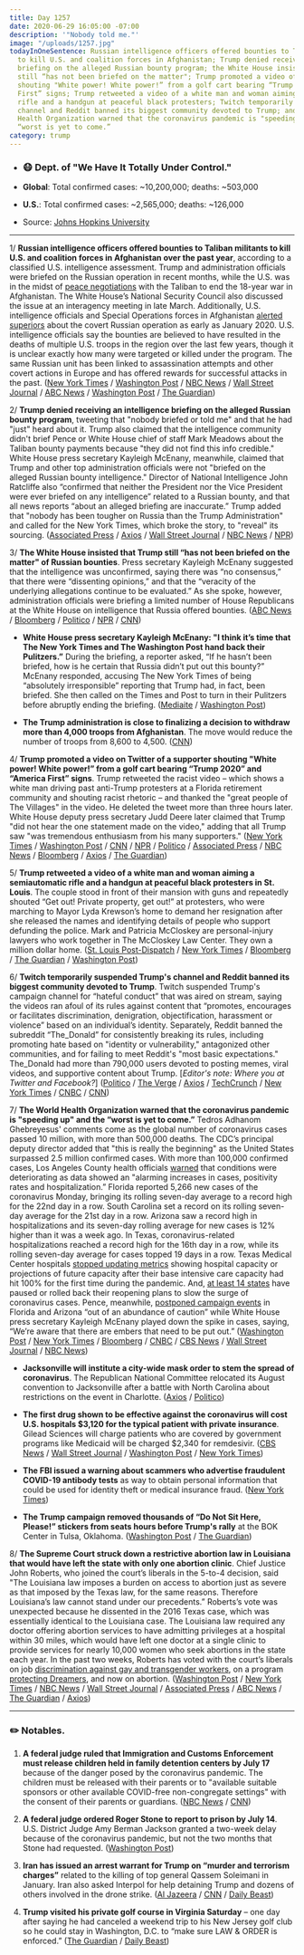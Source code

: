 ```yaml
---
title: Day 1257
date: 2020-06-29 16:05:00 -07:00
description: '"Nobody told me."'
image: "/uploads/1257.jpg"
todayInOneSentence: Russian intelligence officers offered bounties to Taliban militants
  to kill U.S. and coalition forces in Afghanistan; Trump denied receiving an intelligence
  briefing on the alleged Russian bounty program; the White House insisted that Trump
  still “has not been briefed on the matter"; Trump promoted a video of a supporter
  shouting "White power! White power!” from a golf cart bearing “Trump 2020” and “America
  First” signs; Trump retweeted a video of a white man and woman aiming a semiautomatic
  rifle and a handgun at peaceful black protesters; Twitch temporarily suspended Trump's
  channel and Reddit banned its biggest community devoted to Trump; and the World
  Health Organization warned that the coronavirus pandemic is "speeding up" and the
  “worst is yet to come.”
category: trump
---
```


* ### 😷 Dept. of "We Have It Totally Under Control."

* **Global**: Total confirmed cases: \~10,200,000; deaths: \~503,000

* **U.S.**: Total confirmed cases: \~2,565,000; deaths: \~126,000

* Source: [Johns Hopkins University](https://coronavirus.jhu.edu/map.html)

---

1/ **Russian intelligence officers offered bounties to Taliban militants to kill U.S. and coalition forces in Afghanistan over the past year**, according to a classified U.S. intelligence assessment. Trump and administration officials were briefed on the Russian operation in recent months, while the U.S. was in the midst of [peace negotiations](https://whatthefuckjusthappenedtoday.com/2020/06/08/day-1236/) with the Taliban to end the 18-year war in Afghanistan. The White House’s National Security Council also discussed the issue at an interagency meeting in late March. Additionally, U.S. intelligence officials and Special Operations forces in Afghanistan [alerted superiors](https://www.nytimes.com/2020/06/28/us/politics/russian-bounties-warnings-trump.html) about the covert Russian operation as early as January 2020. U.S. intelligence officials say the bounties are believed to have resulted in the deaths of multiple U.S. troops in the region over the last few years, though it is unclear exactly how many were targeted or killed under the program. The same Russian unit has been linked to assassination attempts and other covert actions in Europe and has offered rewards for successful attacks in the past. ([New York Times](https://www.nytimes.com/2020/06/26/us/politics/russia-afghanistan-bounties.html) / [Washington Post](https://www.washingtonpost.com/national-security/russian-operation-targeted-coalition-troops-in-afghanistan-intelligence-finds/2020/06/26/ac710092-b80f-11ea-9b0f-c797548c1154_story.html) / [NBC News](https://www.nbcnews.com/politics/national-security/u-s-has-intelligence-russians-offered-bounty-kill-americans-n1232367) / [Wall Street Journal](https://www.wsj.com/articles/russian-spy-unit-paid-taliban-to-attack-americans-u-s-intelligence-says-11593214584) / [ABC News](https://abcnews.go.com/Politics/russians-offered-taliban-bounties-kill-us-troops-military/story?id=71495576) / [Washington Post](https://www.washingtonpost.com/national-security/russian-bounties-to-taliban-linked-militants-resulted-in-deaths-of-us-troops-according-to-intelligence-assessments/2020/06/28/74ffaec2-b96a-11ea-80b9-40ece9a701dc_story.html) / [The Guardian](https://www.theguardian.com/world/2020/jun/27/russia-offered-bounty-to-kill-uk-soldiers))

2/ **Trump denied receiving an intelligence briefing on the alleged Russian bounty program**, tweeting that "nobody briefed or told me" and that he had "just" heard about it. Trump also claimed that the intelligence community didn't brief Pence or White House chief of staff Mark Meadows about the Taliban bounty payments because "they did not find this info credible." White House press secretary Kayleigh McEnany, meanwhile, claimed that Trump and other top administration officials were not "briefed on the alleged Russian bounty intelligence." Director of National Intelligence John Ratcliffe also “confirmed that neither the President nor the Vice President were ever briefed on any intelligence” related to a Russian bounty, and that all news reports “about an alleged briefing are inaccurate.” Trump added that "nobody has been tougher on Russia than the Trump Administration" and called for the New York Times, which broke the story, to "reveal" its sourcing. ([Associated Press](https://apnews.com/02975c59e71e65327e2f582cd1a91f43) / [Axios](https://www.axios.com/trump-russia-bounties-taliban-3d95c9fc-b7b0-4789-840c-a4005a6914f5.html) / [Wall Street Journal](https://www.wsj.com/articles/trump-says-he-wasnt-aware-of-russia-bounty-allegations-11593362109) / [NBC News](https://www.nbcnews.com/news/us-news/trump-says-no-credible-intel-russia-offered-taliban-bounty-payments-n1232376) / [NPR](https://www.npr.org/2020/06/28/884407572/trump-denies-briefing-on-russian-bounties-reportedly-placed-on-u-s-troops))

3/ **The White House insisted that Trump still “has not been briefed on the matter" of Russian bounties**. Press secretary Kayleigh McEnany suggested that the intelligence was unconfirmed, saying there was “no consensus,” that there were “dissenting opinions,” and that the “veracity of the underlying allegations continue to be evaluated.” As she spoke, however, administration officials were briefing a limited number of House Republicans at the White House on intelligence that Russia offered bounties. ([ABC News](https://abcnews.go.com/Politics/white-house-lawmakers-reports-russia-put-bounties-us/story?id=71512232) / [Bloomberg](https://www.bloomberg.com/news/articles/2020-06-29/trump-wasn-t-briefed-on-russia-due-to-no-consensus-mcenany-says) / [Politico](https://www.politico.com/news/2020/06/29/nancy-pelosi-demands-briefing-russian-bounties-344219) / [NPR](https://www.npr.org/2020/06/29/884611485/congress-unites-to-demand-answers-from-trump-on-russian-bounties-in-afghanistan) / [CNN](https://edition.cnn.com/2020/06/29/politics/congress-reaction-trump-administration-russia-bounty-intelligence))

* **White House press secretary Kayleigh McEnany: "I think it’s time that The New York Times and The Washington Post hand back their Pulitzers.”** During the briefing, a reporter asked, “If he hasn’t been briefed, how is he certain that Russia didn’t put out this bounty?” McEnany responded, accusing The New York Times of being “absolutely irresponsible” reporting that Trump had, in fact, been briefed. She then called on the Times and Post to turn in their Pulitzers before abruptly ending the briefing. ([Mediaite](https://www.mediaite.com/tv/kayleigh-mcenany-goes-after-ny-times-over-russia-report-says-nyt-and-wapo-should-hand-back-their-pulitzers/) / [Washington Post](https://www.washingtonpost.com/politics/2020/06/29/kayleigh-mcenanys-answers-russias-bounties-trump-dont-make-sense/))

* **The Trump administration is close to finalizing a decision to withdraw more than 4,000 troops from Afghanistan**. The move would reduce the number of troops from 8,600 to 4,500. ([CNN](https://edition.cnn.com/2020/06/26/politics/us-troops-afghanistan/))

4/ **Trump promoted a video on Twitter of a supporter shouting "White power! White power!” from a golf cart bearing “Trump 2020” and “America First” signs**. Trump retweeted the racist video – which shows a white man driving past anti-Trump protesters at a Florida retirement community and shouting racist rhetoric – and thanked the "great people of The Villages" in the video. He deleted the tweet more than three hours later. White House deputy press secretary Judd Deere later claimed that Trump "did not hear the one statement made on the video," adding that all Trump saw "was tremendous enthusiasm from his many supporters." ([New York Times](https://www.nytimes.com/2020/06/28/us/politics/trump-white-power-video-racism.html) / [Washington Post](https://www.washingtonpost.com/politics/2020/06/28/trump-promotes-video-supporter-saying-white-power/) / [CNN](https://www.cnn.com/2020/06/28/politics/trump-tweet-supporters-man-chants-white-power/index.html) / [NPR](https://www.npr.org/sections/live-updates-protests-for-racial-justice/2020/06/28/884392576/trump-retweets-video-of-apparent-supporter-saying-white-power) / [Politico](https://www.politico.com/news/2020/06/28/trump-shares-video-where-supporter-yells-white-power-342869) / [Associated Press](https://apnews.com/7eea48b80f14474b7057967a9654c4f0) / [NBC News](https://www.nbcnews.com/politics/donald-trump/trump-promotes-video-appearing-show-supporter-shouting-white-power-n1232356) / [Bloomberg](https://www.bloomberg.com/news/articles/2020-06-28/trump-tweets-video-of-fan-in-the-villages-yelling-white-power?sref=MIBMEEoj) / [Axios](https://www.axios.com/trump-tweet-white-power-ff76fd0a-06d9-4495-82af-ea811ed9abf9.html) / [The Guardian](https://www.theguardian.com/us-news/2020/jun/28/trump-deletes-tweet-supporter-shouting-white-power-after-fierce-criticism))

5/ **Trump retweeted a video of a white man and woman aiming a semiautomatic rifle and a handgun at peaceful black protesters in St. Louis**. The couple stood in front of their mansion with guns and repeatedly shouted “Get out! Private property, get out!” at protesters, who were marching to Mayor Lyda Krewson’s home to demand her resignation after she released the names and identifying details of people who support defunding the police. Mark and Patricia McCloskey are personal-injury lawyers who work together in The McCloskey Law Center. They own a million dollar home. ([St. Louis Post-Dispatch](https://www.stltoday.com/news/local/crime-and-courts/hundreds-of-protesters-march-to-st-louis-mayor-s-home-demanding-she-resign/article_9edc57ed-c307-583f-9226-a44ba6ac9c03.html#tracking-source=home-top-story) / [New York Times](https://www.nytimes.com/2020/06/29/us/politics/trump-white-couple-protesters.html) / [Bloomberg](https://www.bloomberg.com/news/articles/2020-06-29/trump-tweets-video-of-st-louis-couple-aiming-guns-at-protesters?sref=MIBMEEoj) / [The Guardian](https://www.theguardian.com/us-news/2020/jun/29/st-louis-couple-point-guns-at-protesters) / [Washington Post](https://www.washingtonpost.com/nation/2020/06/29/st-louis-protest-gun-mayor/))

6/ **Twitch temporarily suspended Trump's channel and Reddit banned its biggest community devoted to Trump**. Twitch suspended Trump's campaign channel for “hateful conduct” that was aired on stream, saying the videos ran afoul of its rules against content that “promotes, encourages or facilitates discrimination, denigration, objectification, harassment or violence” based on an individual’s identity. Separately, Reddit banned the subreddit “The_Donald” for consistently breaking its rules, including promoting hate based on "identity or vulnerability," antagonized other communities, and for failing to meet Reddit's "most basic expectations." The_Donald had more than 790,000 users devoted to posting memes, viral videos, and supportive content about Trump. \[*Editor's note: Where you at Twitter and Facebook?*\] ([Politico](https://www.politico.com/news/2020/06/29/reddit-bans-pro-trump-forum-in-crackdown-on-hate-speech-344698) / [The Verge](https://www.theverge.com/2020/6/29/21307145/twitch-donald-trump-ban-campaign-account) / [Axios](https://www.axios.com/twitch-bans-trump-hate-violations-1423ecb1-21f0-479c-ae64-fbe91b53070c.html) / [TechCrunch](https://techcrunch.com/2020/06/29/trump-suspended-from-twitch-as-reddit-bans-the-the_donald-and-additional-subreddits/?guccounter=1) / [New York Times](https://www.nytimes.com/2020/06/29/technology/reddit-hate-speech.html) / [CNBC](https://www.cnbc.com/2020/06/29/amazons-video-site-twitch-bans-trump-for-hateful-conduct.html) / [CNN](https://www.cnn.com/2020/06/29/tech/reddit-hate-policy/index.html))

7/ **The World Health Organization warned that the coronavirus pandemic is "speeding up" and the “worst is yet to come.”** Tedros Adhanom Ghebreyesus' comments come as the global number of coronavirus cases passed 10 million, with more than 500,000 deaths. The CDC’s principal deputy director added that "this is really the beginning" as the United States surpassed 2.5 million confirmed cases. With more than 100,000 confirmed cases, Los Angeles County health officials [warned](https://www.latimes.com/california/story/2020-06-29/l-a-county-issues-dire-warning-amid-alarming-increases-in-coronavirus) that conditions were deteriorating as data showed an "alarming increases in cases, positivity rates and hospitalization.” Florida reported 5,266 new cases of the coronavirus Monday, bringing its rolling seven-day average to a record high for the 22nd day in a row. South Carolina set a record on its rolling seven-day average for the 21st day in a row. Arizona saw a record high in hospitalizations and its seven-day rolling average for new cases is 12% higher than it was a week ago. In Texas, coronavirus-related hospitalizations reached a record high for the 16th day in a row, while its rolling seven-day average for cases topped 19 days in a row. Texas Medical Center hospitals [stopped updating metrics](https://www.houstonchronicle.com/news/houston-texas/houston/article/Houston-hospitals-hit-100-base-ICU-capacity-15372256.php) showing hospital capacity or projections of future capacity after their base intensive care capacity had hit 100% for the first time during the pandemic. And, [at least 14 states](https://www.cnn.com/2020/06/29/health/us-coronavirus-monday/index.html) have paused or rolled back their reopening plans to slow the surge of coronavirus cases. Pence, meanwhile, [postponed campaign events](https://www.politico.com/news/2020/06/27/pence-postpones-florida-arizona-campaign-events-coronavirus-342241) in Florida and Arizona “out of an abundance of caution” while White House press secretary Kayleigh McEnany played down the spike in cases, saying, “We’re aware that there are embers that need to be put out.” ([Washington Post](https://www.washingtonpost.com/nation/2020/06/29/coronavirus-live-updates-us/) / [New York Times](https://www.nytimes.com/2020/06/29/world/coronavirus-updates.html?action=click&module=Top%20Stories&pgtype=Homepage#link-3b6bfff3) / [Bloomberg](https://www.bloomberg.com/news/articles/2020-06-28/global-deaths-pass-500-000-cases-top-10-million-virus-update?srnd=premium&sref=MIBMEEoj) / [CNBC](https://www.cnbc.com/2020/06/29/who-warns-coronavirus-pandemic-is-speeding-up-as-countries-ease-lockdown-rules.html) / [CBS News](https://www.cbsnews.com/news/coronavirus-pandemic-worst-yet-to-come-world-health-organization/) / [Wall Street Journal](https://www.wsj.com/articles/coronavirus-latest-news-06-28-2020-11593340722) / [NBC News](https://www.nbcnews.com/news/us-news/u-s-coronavirus-infections-break-record-hit-nearly-46k-single-n1232335))

* **Jacksonville will institute a city-wide mask order to stem the spread of coronavirus**. The Republican National Committee relocated its August convention to Jacksonville after a battle with North Carolina about restrictions on the event in Charlotte. ([Axios](https://www.axios.com/jacksonville-face-mask-requirement-coronavirus-25eceb97-cad8-4844-b8c9-5959a5feb297.html) / [Politico](https://www.politico.com/news/2020/06/29/jacksonville-mask-wearing-gop-convention-344530))

* **The first drug shown to be effective against the coronavirus will cost U.S. hospitals $3,120 for the typical patient with private insurance**. Gilead Sciences will charge patients who are covered by government programs like Medicaid will be charged $2,340 for remdesivir. ([CBS News](https://www.cbsnews.com/news/gilead-coronavirus-treatment-remdesivir-private-insurance-cost/) / [Wall Street Journal](https://www.wsj.com/articles/covid-19-drug-remdesivir-to-cost-3-120-for-typical-patient-11593428402?tesla=y) / [Washington Post](https://www.washingtonpost.com/business/2020/06/29/gilead-sciences-remdesivir-cost-coronavirus/) / [New York Times](https://www.nytimes.com/2020/06/29/health/coronavirus-remdesivir-gilead.html))

* **The FBI issued a warning about scammers who advertise fraudulent COVID-19 antibody tests** as way to obtain personal information that could be used for identity theft or medical insurance fraud. ([New York Times](https://www.nytimes.com/2020/06/29/us/fbi-warning-fraudulent-coronavirus-antibody-tests.html))

* **The Trump campaign removed thousands of “Do Not Sit Here, Please!” stickers from seats hours before Trump's rally** at the BOK Center in Tulsa, Oklahoma. ([Washington Post](https://www.washingtonpost.com/politics/workers-removed-thousands-of-social-distancing-stickers-before-trumps-tulsa-rally-according-to-video-and-a-person-familiar-with-the-set-up/2020/06/27/f429c3be-b801-11ea-9b0f-c797548c1154_story.html) / [The Guardian](https://www.theguardian.com/us-news/2020/jun/27/trump-campaign-stickers-social-distancing-tulsa-video))

8/ **The Supreme Court struck down a restrictive abortion law in Louisiana that would have left the state with only one abortion clinic**. Chief Justice John Roberts, who joined the court’s liberals in the 5-to-4 decision, said "The Louisiana law imposes a burden on access to abortion just as severe as that imposed by the Texas law, for the same reasons. Therefore Louisiana’s law cannot stand under our precedents.” Roberts’s vote was unexpected because he dissented in the 2016 Texas case, which was essentially identical to the Louisiana case. The Louisiana law required any doctor offering abortion services to have admitting privileges at a hospital within 30 miles, which would have left one doctor at a single clinic to provide services for nearly 10,000 women who seek abortions in the state each year. In the past two weeks, Roberts has voted with the court’s liberals on job [discrimination against gay and transgender workers](https://whatthefuckjusthappenedtoday.com/2020/06/16/day-1244/#3-the-supreme-court-ruled-that-the-1), on a program [protecting Dreamers](https://whatthefuckjusthappenedtoday.com/2020/06/18/day-1246/#1-the-supreme-court-ruled-that-trump), and now on abortion. ([Washington Post](https://www.washingtonpost.com/politics/courts_law/supreme-court-louisiana-abortion-law-john-roberts/2020/06/29/6f42067e-ba00-11ea-8cf5-9c1b8d7f84c6_story.html) / [New York Times](https://www.nytimes.com/2020/06/29/us/supreme-court-abortion-louisiana.html) / [NBC News](https://www.nbcnews.com/politics/supreme-court/supreme-court-strikes-down-restrictive-louisiana-abortion-law-n1231392) / [Wall Street Journal](https://www.wsj.com/articles/supreme-court-strikes-down-louisiana-abortion-law-11593440418) / [Associated Press](https://apnews.com/c9c6eee97277d6e8e71f568cde830e46) / [ABC News](https://abcnews.go.com/Politics/supreme-court-hands-major-decision-louisiana-abortion-case/story?id=71254751) / [The Guardian](https://www.theguardian.com/us-news/live/2020/jun/29/donald-trump-russian-bounties-taliban-coronavirus-protests-live-latest-news-updates) / [Axios](https://www.axios.com/supreme-court-louisiana-abortion-law-9e1a3e31-c0c1-4409-9039-84308f7370a6.html))

---

### ✏️ Notables.

1. **A federal judge ruled that Immigration and Customs Enforcement must release children held in family detention centers by July 17** because of the danger posed by the coronavirus pandemic. The children must be released with their parents or to "available suitable sponsors or other available COVID-free non-congregate settings" with the consent of their parents or guardians. ([NBC News](https://www.nbcnews.com/news/us-news/government-must-release-migrant-children-detention-centers-because-coronavirus-judge-n1232328) / [CNN](https://www.cnn.com/2020/06/26/politics/children-released-from-immigration-detention-centers/index.html))

2. **A federal judge ordered Roger Stone to report to prison by July 14**. U.S. District Judge Amy Berman Jackson granted a two-week delay because of the coronavirus pandemic, but not the two months that Stone had requested. ([Washington Post](https://www.washingtonpost.com/local/legal-issues/roger-stone-ordered-to-report-to-prison-july-14-as-judge-denies-request-for-two-month-delay/2020/06/26/c76fc984-b7c7-11ea-9b0f-c797548c1154_story.html))

3. **Iran has issued an arrest warrant for Trump on “murder and terrorism charges”** related to the killing of top general Qassem Soleimani in January. Iran also asked Interpol for help detaining Trump and dozens of others involved in the drone strike. ([Al Jazeera](https://www.aljazeera.com/news/2020/06/iran-issues-arrest-warrant-trump-asks-interpol-200629104710662.html) / [CNN](https://edition.cnn.com/2020/06/29/middleeast/iran-arrest-warrant-donald-trump-intl/) / [Daily Beast](https://www.thedailybeast.com/iran-issues-warrant-donald-trumps-arrest-on-murder-and-terrorism-charges))

4. **Trump visited his private golf course in Virginia Saturday** – one day after saying he had canceled a weekend trip to his New Jersey golf club so he could stay in Washington, D.C. to “make sure LAW & ORDER is enforced.” ([The Guardian](https://www.theguardian.com/us-news/2020/jun/27/trump-visits-private-golf-course-us-battles-rapid-surge-coronavirus-cases) / [Daily Beast](https://www.thedailybeast.com/trump-goes-golfing-in-virginia-after-promising-hed-stay-home-to-enforce-order-in-dc))
